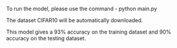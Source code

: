 To run the model, please use the command - 
python main.py

The dataset CIFAR10 will be automatically downloaded. 

This model gives a 93% accuracy on the training dataset and 90% accuracy on the testing dataset.


